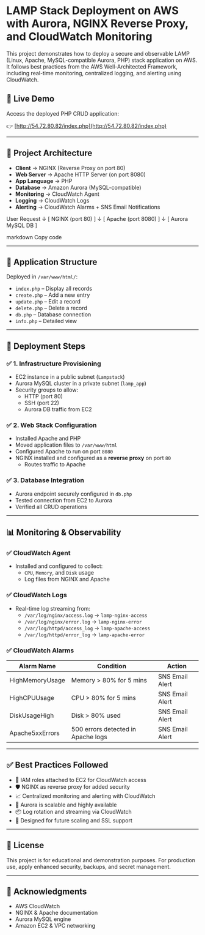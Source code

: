 # LAMP Stack Deployment on AWS with Aurora, NGINX Reverse Proxy, and CloudWatch Monitoring

This project demonstrates how to deploy a secure and observable LAMP (Linux, Apache, MySQL-compatible Aurora, PHP) stack application on AWS. It follows best practices from the AWS Well-Architected Framework, including real-time monitoring, centralized logging, and alerting using CloudWatch.

## 🔗 Live Demo

Access the deployed PHP CRUD application:

👉 [http://54.72.80.82/index.php](http://54.72.80.82/index.php)

---

## 📐 Project Architecture

- **Client** → NGINX (Reverse Proxy on port 80)
- **Web Server** → Apache HTTP Server (on port 8080)
- **App Language** → PHP
- **Database** → Amazon Aurora (MySQL-compatible)
- **Monitoring** → CloudWatch Agent
- **Logging** → CloudWatch Logs
- **Alerting** → CloudWatch Alarms + SNS Email Notifications

User Request
↓
[ NGINX (port 80) ]
↓
[ Apache (port 8080) ]
↓
[ Aurora MySQL DB ]

markdown
Copy code

---

## 📁 Application Structure

Deployed in `/var/www/html/`:
- `index.php` – Display all records
- `create.php` – Add a new entry
- `update.php` – Edit a record
- `delete.php` – Delete a record
- `db.php` – Database connection
- `info.php` – Detailed view

---

## 🚀 Deployment Steps

### ✅ 1. Infrastructure Provisioning
- EC2 instance in a public subnet (`Lampstack`)
- Aurora MySQL cluster in a private subnet (`lamp_app`)
- Security groups to allow:
  - HTTP (port 80)
  - SSH (port 22)
  - Aurora DB traffic from EC2

### ✅ 2. Web Stack Configuration
- Installed Apache and PHP
- Moved application files to `/var/www/html`
- Configured Apache to run on port `8080`
- NGINX installed and configured as a **reverse proxy** on port `80`
  - Routes traffic to Apache

### ✅ 3. Database Integration
- Aurora endpoint securely configured in `db.php`
- Tested connection from EC2 to Aurora
- Verified all CRUD operations

---

## 📊 Monitoring & Observability

### ✅ CloudWatch Agent
- Installed and configured to collect:
  - `CPU`, `Memory`, and `Disk` usage
  - Log files from NGINX and Apache

### ✅ CloudWatch Logs
- Real-time log streaming from:
  - `/var/log/nginx/access.log` → `lamp-nginx-access`
  - `/var/log/nginx/error.log` → `lamp-nginx-error`
  - `/var/log/httpd/access_log` → `lamp-apache-access`
  - `/var/log/httpd/error_log` → `lamp-apache-error`

### ✅ CloudWatch Alarms
| Alarm Name         | Condition                              | Action              |
|--------------------|----------------------------------------|---------------------|
| HighMemoryUsage    | Memory > 80% for 5 mins                | SNS Email Alert     |
| HighCPUUsage       | CPU > 80% for 5 mins                   | SNS Email Alert     |
| DiskUsageHigh      | Disk > 80% used                        | SNS Email Alert     |
| Apache5xxErrors    | 500 errors detected in Apache logs     | SNS Email Alert     |

---

## ✅ Best Practices Followed

- 🔐 IAM roles attached to EC2 for CloudWatch access
- 🛡️ NGINX as reverse proxy for added security
- 📈 Centralized monitoring and alerting with CloudWatch
- 🔄 Aurora is scalable and highly available
- 📦 Log rotation and streaming via CloudWatch
- 🚀 Designed for future scaling and SSL support

---

## 📄 License

This project is for educational and demonstration purposes. For production use, apply enhanced security, backups, and secret management.

---

## 🙌 Acknowledgments

- AWS CloudWatch
- NGINX & Apache documentation
- Aurora MySQL engine
- Amazon EC2 & VPC networking
